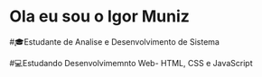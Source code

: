 # Ola eu sou o Igor Muniz 

#🎓Estudante de Analise e Desenvolvimento de Sistema 

#💻Estudando Desenvolvimemnto Web- HTML, CSS e JavaScript
